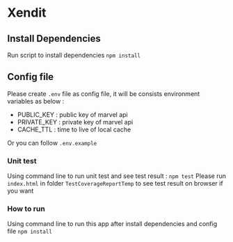 # Xendit
## Install Dependencies
Run script to install dependencies `npm install `
## Config file
Please create `.env` file as config file, it will be consists environment variables as below :
- PUBLIC_KEY : public key of marvel api
- PRIVATE_KEY : private key of marvel api
- CACHE_TTL : time to live of local cache

Or you can follow `.env.example`
### Unit test
Using command line to run unit test and see test result : `npm test`
Please run `index.html` in folder `TestCoverageReportTemp` to see test result on browser if you want
### How to run
Using command line to run this app after install dependencies and config file `npm install`
